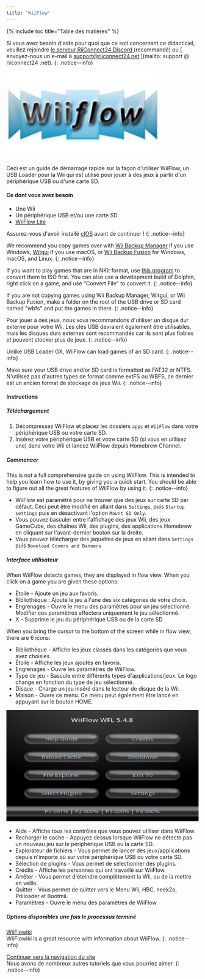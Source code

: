 ```yaml
---
title: "WiiFlow"
---
```


{% include toc title="Table des matières" %}

Si vous avez besoin d'aide pour quoi que ce soit concernant ce didacticiel, veuillez rejoindre [ le serveur RiiConnect24 Discord ](https://discord.gg/rc24) (recommandé) ou \[ envoyez-nous un e-mail à support@riiconnect24.net \](mailto: support @ riiconnect24 .net).
{: .notice--info}

![WiiFlow](/images/wiiflowlogo.png)

Ceci est un guide de démarrage rapide sur la façon d'utiliser WiiFlow, un USB Loader pour la Wii qui est utilisé pour jouer à des jeux à partir d'un périphérique USB ou d'une carte SD.

#### Ce dont vous avez besoin

* Une Wii
* Un périphérique USB et/ou une carte SD
* [WiiFlow Lite](https://hbb1.oscwii.org/hbb/wiiflow/wiiflow.zip)

Assurez-vous d'avoir installé [cIOS](/cios) avant de continuer !
{: .notice--info}

We recommend you copy games over with [Wii Backup Manager](/wiibackupmanager) if you use Windows, [Witgui](https://desairem.com/wordpress/category/witgui-download/) if you use macOS, or [Wii Backup Fusion](https://github.com/larsenv/Wii-Backup-Fusion) for Windows, macOS, and Linux.
{: .notice--info}

If you want to play games that are in NKit format, use [this program](https://gbatemp.net/download/nkit.36157/) to convert them to ISO first. You can also use a development build of Dolphin, right click on a game, and use "Convert File" to convert it.
{: .notice--info}

If you are not copying games using Wii Backup Manager, Witgui, or Wii Backup Fusion, make a folder on the root of the USB drive or SD card named "wbfs" and put the games in there.
{: .notice--info}

Pour jouer à des jeux, nous vous recommandons d'utiliser un disque dur externe pour votre Wii. Les clés USB devraient également être utilisables, mais les disques durs externes sont recommandés car ils sont plus fiables et peuvent stocker plus de jeux.
{: .notice--info}

Unlike USB Loader GX, WiiFlow can load games of an SD card.
{: .notice--info}

Make sure your USB drive and/or SD card is formatted as FAT32 or NTFS. N'utilisez pas d'autres types de format comme extFS ou WBFS, ce dernier est un ancien format de stockage de jeux Wii.
{: .notice--info}

#### Instructions

##### Téléchargement

1. Décompressez WiiFlow et placez les dossiers `apps` et `WiiFlow` dans votre périphérique USB ou votre carte SD.
2. Insérez votre périphérique USB et votre carte SD (si vous en utilisez une) dans votre Wii et lancez WiiFlow depuis Homebrew Channel.

##### Commencer

This is not a full comprehensive guide on using WiiFlow. This is intended to help you learn how to use it, by giving you a quick start. You should be able to figure out all the great features of WiiFlow by using it.
{: .notice--info}

* WiiFlow est paramétré pour ne trouver que des jeux sur carte SD par défaut. Ceci peut être modifié en allant dans `Settings`, puis `Startup settings` puis en désactivant l'option `Mount SD Only`.
* Vous pouvez basculer entre l'affichage des jeux Wii, des jeux GameCube, des chaînes Wii, des plugins, des applications Homebrew en cliquant sur l'avant-dernier bouton sur la droite.
* Vous pouvez télécharger des jaquettes de jeux en allant dans `Settings` puis `Download Covers and Banners`

##### Interface utilisateur

When WiiFlow detects games, they are displayed in flow view. When you click on a game you are given these options:

* Étoile - Ajoute un jeu aux favoris.
* Bibliothèque : Ajoute le jeu à l'une des six catégories de votre choix.
* Engrenages - Ouvre le menu des paramètres pour un jeu sélectionné. Modifier ces paramètres affectera uniquement le jeu sélectionné.
* X - Supprime le jeu du périphérique USB ou de la carte SD

When you bring the cursor to the bottom of the screen while in flow view, there are 6 icons:

* Bibliothèque - Affiche les jeux classés dans les catégories que vous avez choisies.
* Étoile - Affiche les jeux ajoutés en favoris.
* Engrenages - Ouvre les paramètres de WiiFlow.
* Type de jeu - Bascule entre différents types d'applications/jeux. Le logo change en fonction du type de jeu sélectionné.
* Disque - Charge un jeu inséré dans le lecteur de disque de la Wii.
* Maison - Ouvre ce menu. Ce menu peut également être lancé en appuyant sur le bouton HOME.

![WF_menu](images/WFmenu.png)

* Aide - Affiche tous les contrôles que vous pouvez utiliser dans WiiFlow.
* Recharger le cache - Appuyez dessus lorsque WiiFlow ne détecte pas un nouveau jeu sur le périphérique USB ou la carte SD.
* Explorateur de fichiers - Vous permet de lancer des jeux/applications depuis n'importe où sur votre périphérique USB ou votre carte SD.
* Sélection de plugins - Vous permet de sélectionner des plugins.
* Crédits - Affiche les personnes qui ont travaillé sur WiiFlow.
* Arrêter - Vous permet d'éteindre complètement la Wii, ou de la mettre en veille.
* Quitter - Vous permet de quitter vers le Menu Wii, HBC, neek2o, Priiloader et Bootmii.
* Paramètres - Ouvre le menu des paramètres de WiiFlow

##### Options disponibles une fois le processus terminé

[WiiFlowiki](https://sites.google.com/site/WiiFlowiki4/)<br> WiiFlowiki is a great resource with information about WiiFlow.
{: .notice--info}

[Continuer vers la navigation du site](site-navigation)<br> Nous avons de nombreux autres tutoriels que vous pourriez aimer.
{: .notice--info}
